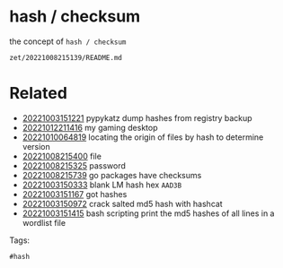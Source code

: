 # hash / checksum

the concept of `hash / checksum`

` zet/20221008215139/README.md `

# Related

- [20221003151221](/zet/20221003151221/README.md) pypykatz dump hashes from registry backup
- [20221012211416](/zet/20221012211416/README.md) my gaming desktop
- [20221010064819](/zet/20221010064819/README.md) locating the origin of files by hash to determine version
- [20221008215400](/zet/20221008215400/README.md) file
- [20221008215325](/zet/20221008215325/README.md) password
- [20221008215739](/zet/20221008215739/README.md) go packages have checksums
- [20221003150333](/zet/20221003150333/README.md) blank LM hash hex `AAD3B`
- [20221003151167](/zet/20221003151167/README.md) got hashes
- [20221003150972](/zet/20221003150972/README.md) crack salted md5 hash with hashcat
- [20221003151415](/zet/20221003151415/README.md) bash scripting print the md5 hashes of all lines in a wordlist file

Tags:

    #hash
